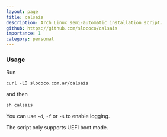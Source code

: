 ```yaml
---
layout: page
title: calsais
description: Arch Linux semi-automatic installation script.
github: https://github.com/slococo/calsais
importance: 1
category: personal
---
```


### Usage <a name="usage"></a>

Run

```
curl -LO slococo.com.ar/calsais
```

and then

```
sh calsais
```

You can use `-d`, `-f` or `-s` to enable logging.

The script only supports UEFI boot mode.